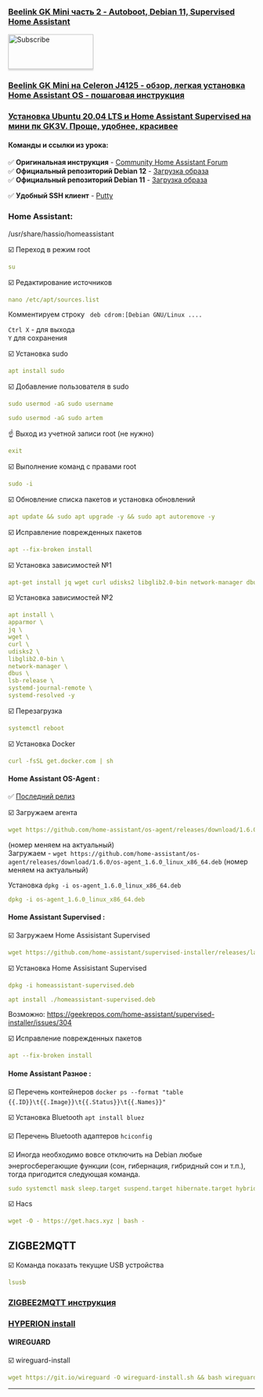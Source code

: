 ### [Beelink GK Mini часть 2 - Autoboot, Debian 11, Supervised Home Assistant](https://youtu.be/RqW5q-0RYio)

<a href="https://www.youtube.com/channel/UCcq9onYHbs6go3kDpfBoqhg?sub_confirmation=1" target="_blank"><img src="https://raw.githubusercontent.com/kvazis/training/master/lessons/img/subscribe.png" alt="Subscribe" style="height: 71px !important;width: 174px !important;box-shadow: 0px 3px 2px 0px rgba(190, 190, 190, 0.5) !important;-webkit-box-shadow: 0px 3px 2px 0px rgba(190, 190, 190, 0.5) !important;" ></a>

### [Beelink GK Mini на Celeron J4125 - обзор, легкая установка Home Assistant OS - пошаговая инструкция](https://youtu.be/i4bp-s20Dm8)
### [Установка Ubuntu 20.04 LTS и Home Assistant Supervised на мини пк GK3V. Проще, удобнее, красивее](https://www.youtube.com/watch?v=6l8swO5H-9s)


#### Команды и ссылки из урока:    

:white_check_mark: **Оригинальная инструкция** - [Community Home Assistant Forum](https://community.home-assistant.io/t/installing-home-assistant-supervised-on-debian-11/200253#installing-home-assistant-supervised-on-debian-11-1)   
:white_check_mark: **Официальный репозиторий Debian 12** - [Загрузка образа](https://cdimage.debian.org/cdimage/unofficial/non-free/firmware/bookworm/12.0.0/)   
:white_check_mark: **Официальный репозиторий Debian 11** - [Загрузка образа](https://cdimage.debian.org/debian-cd/current/amd64/iso-dvd/)      

:white_check_mark: **Удобный SSH клиент** - [Putty](https://www.putty.org/)    

### Home Assistant:    
/usr/share/hassio/homeassistant

:ballot_box_with_check: Переход в режим root    
```yaml
su
```

:ballot_box_with_check: Редактирование источников    
```yaml
nano /etc/apt/sources.list
```
Комментируем строку ` deb cdrom:[Debian GNU/Linux ....`    

`Ctrl X` - для выхода    
`Y` для сохранения    

:ballot_box_with_check: Установка sudo       
```yaml
apt install sudo
```

:ballot_box_with_check: Добавление пользователя в sudo   
```yaml
sudo usermod -aG sudo username
```
```yaml
sudo usermod -aG sudo artem
```
:point_up: Выход из учетной записи root (не нужно) 
```yaml
exit
```

:ballot_box_with_check: Выполнение команд с правами root
```yaml
sudo -i
```
:ballot_box_with_check: Обновление списка пакетов и установка обновлений
```yaml
apt update && sudo apt upgrade -y && sudo apt autoremove -y
```

:ballot_box_with_check: Исправление поврежденных пакетов
```yaml
apt --fix-broken install
```

:ballot_box_with_check: Установка зависимостей №1
```yaml
apt-get install jq wget curl udisks2 libglib2.0-bin network-manager dbus -y
```
:ballot_box_with_check: Установка зависимостей №2
```yaml
apt install \
apparmor \
jq \
wget \
curl \
udisks2 \
libglib2.0-bin \
network-manager \
dbus \
lsb-release \
systemd-journal-remote \
systemd-resolved -y
```
:ballot_box_with_check: Перезагрузка
```yaml
systemctl reboot
```


:ballot_box_with_check: Установка Docker    
```yaml
curl -fsSL get.docker.com | sh
```

#### Home Assistant OS-Agent  : 

:white_check_mark: [Последний релиз](https://github.com/home-assistant/os-agent/releases/latest)  

:ballot_box_with_check: Загружаем агента
```yaml
wget https://github.com/home-assistant/os-agent/releases/download/1.6.0/os-agent_1.6.0_linux_x86_64.deb
```
(номер меняем на актуальный)  
Загружаем - `wget https://github.com/home-assistant/os-agent/releases/download/1.6.0/os-agent_1.6.0_linux_x86_64.deb` (номер меняем на актуальный)    

Установка `dpkg -i os-agent_1.6.0_linux_x86_64.deb`

```yaml
dpkg -i os-agent_1.6.0_linux_x86_64.deb
```

#### Home Assistant Supervised : 

:ballot_box_with_check: Загружаем Home Assisistant Supervised 
```yaml
wget https://github.com/home-assistant/supervised-installer/releases/latest/download/homeassistant-supervised.deb
```
:ballot_box_with_check: Установка Home Assisistant Supervised 
```yaml
dpkg -i homeassistant-supervised.deb
```
```yaml
apt install ./homeassistant-supervised.deb
```
Возможно:
https://geekrepos.com/home-assistant/supervised-installer/issues/304

:ballot_box_with_check: Исправление поврежденных пакетов
```yaml
apt --fix-broken install
```
#### Home Assistant Разное : 

:ballot_box_with_check: Перечень контейнеров
`docker ps --format "table {{.ID}}\t{{.Image}}\t{{.Status}}\t{{.Names}}"` 

:ballot_box_with_check: Установка Bluetooth
`apt install bluez`

:ballot_box_with_check: Перечень Bluetooth адаптеров
`hciconfig`

:ballot_box_with_check: Иногда необходимо вовсе отключить на Debian любые энергосберегающие функции (сон, гибернация, гибридный сон и т.п.), тогда пригодится следующая команда.
```yaml
sudo systemctl mask sleep.target suspend.target hibernate.target hybrid-sleep.target
```
:ballot_box_with_check: Hacs
```yaml
wget -O - https://get.hacs.xyz | bash -
```

## ZIGBE2MQTT
:ballot_box_with_check: Команда показать текущие USB устройства
```yaml
lsusb
```

### [ZIGBEE2MQTT инструкция](https://github.com/zigbee2mqtt/hassio-zigbee2mqtt)
### [HYPERION install](https://docs.hyperion-project.org/en/user/Installation.html#rpi-debian-ubuntu)
#### WIREGUARD
:ballot_box_with_check: wireguard-install
```yaml
wget https://git.io/wireguard -O wireguard-install.sh && bash wireguard-install.sh
```



____

